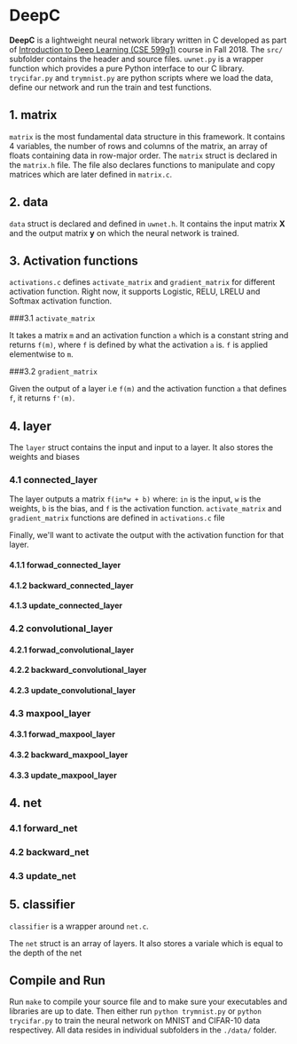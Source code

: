 # DeepC

**DeepC** is a lightweight neural network library written in C developed as part of [Introduction to Deep Learning (CSE 599g1)](https://courses.cs.washington.edu/courses/cse599g1/18au/) course in Fall 2018. The ```src/``` subfolder contains the header and source files. ```uwnet.py``` is a wrapper function which provides a pure Python interface to our C library. ```trycifar.py``` and ```trymnist.py``` are python scripts where we load the data, define our network and run the train and test functions.

## 1. matrix

```matrix``` is the most fundamental data structure in this framework. It contains 4 variables, the number of rows and columns of the matrix, an array of floats containing data in row-major order. The ```matrix``` struct is declared in the ```matrix.h``` file. The file also declares functions to manipulate and copy matrices which are later defined in ```matrix.c```. 

## 2. data

```data``` struct is declared and defined in ```uwnet.h```. It contains the input matrix **X** and the output matrix **y** on which the neural network is trained.

## 3. Activation functions

```activations.c``` defines ```activate_matrix``` and ```gradient_matrix``` for different activation function. Right now, it supports Logistic, RELU, LRELU and Softmax activation function.

###3.1 ```activate_matrix```

It takes a matrix ```m``` and an activation function ```a```  which is a constant string and returns ```f(m)```, where ```f``` is defined by what the activation ```a``` is. ```f``` is applied elementwise to ```m```.

###3.2 ```gradient_matrix```

Given the output of a layer i.e ```f(m)``` and the activation function ```a``` that defines ```f```, it returns ```f'(m)```.



## 4. layer

The ```layer``` struct contains the input and input to a layer. It also stores the weights and biases 

### 4.1 connected_layer 

The layer outputs a matrix ```f(in*w + b)``` where: ```in``` is the input, ```w``` is the weights, ```b``` is the bias, and ```f``` is the activation function. ```activate_matrix``` and ```gradient_matrix``` functions are defined in ```activations.c``` file 


Finally, we'll want to activate the output with the activation function for that layer.

#### 4.1.1 forwad_connected_layer

#### 4.1.2 backward_connected_layer

#### 4.1.3 update_connected_layer

### 4.2 convolutional_layer

#### 4.2.1 forwad_convolutional_layer

#### 4.2.2 backward_convolutional_layer

#### 4.2.3 update_convolutional_layer

### 4.3 maxpool_layer

#### 4.3.1 forwad_maxpool_layer

#### 4.3.2 backward_maxpool_layer

#### 4.3.3 update_maxpool_layer


## 4. net

### 4.1 forward_net

### 4.2 backward_net

### 4.3 update_net

## 5. classifier

```classifier``` is a wrapper around ```net.c```.

The ```net``` struct is an array of layers. It also stores a variale which is equal to the depth of the net

## Compile and Run

Run ```make``` to compile your source file and to make sure your executables and libraries are up to date. Then either run ```python trymnist.py``` or  ```python trycifar.py``` to train the  neural network on MNIST and CIFAR-10 data respectivey. All data resides in individual subfolders in the ```./data/``` folder.